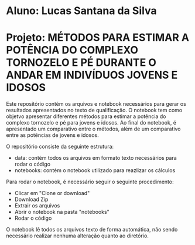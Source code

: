 # Aluno: Lucas Santana da Silva
# Projeto: MÉTODOS PARA ESTIMAR A POTÊNCIA DO COMPLEXO TORNOZELO E PÉ DURANTE O ANDAR EM INDIVÍDUOS JOVENS E IDOSOS

Este repositório contém os arquivos e notebook necessários para gerar os resultados apresentados no texto de qualificação.
O notebook tem como objetvo apresentar diferentes métodos para estimar a potência do complexo tornozelo e pé para jovens e idosos.
Ao final do notebook, é apresentado um comparativo entre o métodos, além de um comparativo entre as potências de jovens e idosos.

O repositório consiste da seguinte estrutura:
 - data: contém todos os arquivos em formato texto necessários para rodar o código
 - notebooks: contém o notebook utilizado para reazlizar os cálculos
 
 Para rodar o notebook, é necessário seguir o seguinte procedimento:
 - Clicar em "Clone or download"
 - Download Zip
 - Extrair os arquivos
 - Abrir o notebook na pasta "notebooks"
 - Rodar o código
 
 O notebook lê todos os arquivos texto de forma automática, não sendo necessário realizar nenhuma alteração quanto ao diretório.
